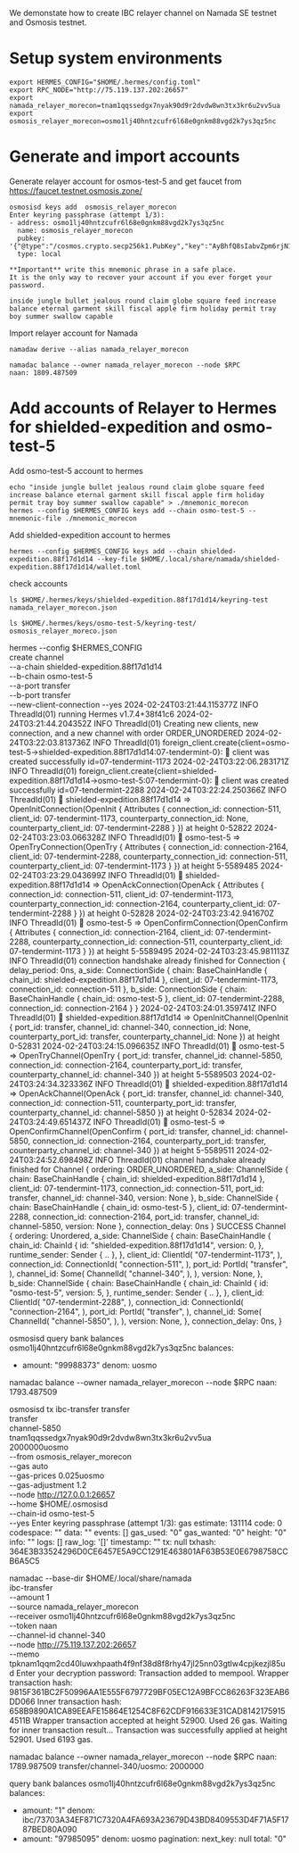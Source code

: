 We demonstate how to create IBC relayer channel on Namada SE testnet and Osmosis testnet.   

# Setup system environments
```
export HERMES_CONFIG="$HOME/.hermes/config.toml"  
export RPC_NODE="http://75.119.137.202:26657"  
export namada_relayer_morecon=tnam1qqssedgx7nyak90d9r2dvdw8wn3tx3kr6u2vv5ua
export osmosis_relayer_morecon=osmo1lj40hntzcufr6l68e0gnkm88vgd2k7ys3qz5nc
```

# Generate and import accounts 
Generate relayer account for osmos-test-5 and get faucet from https://faucet.testnet.osmosis.zone/
```
osmosisd keys add  osmosis_relayer_morecon
Enter keyring passphrase (attempt 1/3):
- address: osmo1lj40hntzcufr6l68e0gnkm88vgd2k7ys3qz5nc
  name: osmosis_relayer_morecon
  pubkey: '{"@type":"/cosmos.crypto.secp256k1.PubKey","key":"AyBhfQ8sIabvZpm6rjN1xX/6f6q1+JFTtNdYGk9gN5qd"}'
  type: local

**Important** write this mnemonic phrase in a safe place.
It is the only way to recover your account if you ever forget your password.

inside jungle bullet jealous round claim globe square feed increase balance eternal garment skill fiscal apple firm holiday permit tray boy summer swallow capable
```
Import relayer account for Namada
```
namadaw derive --alias namada_relayer_morecon

namadac balance --owner namada_relayer_morecon --node $RPC
naan: 1809.487509
```

# Add accounts of Relayer to Hermes for shielded-expedition and osmo-test-5
Add osmo-test-5 account to hermes
```
echo "inside jungle bullet jealous round claim globe square feed increase balance eternal garment skill fiscal apple firm holiday permit tray boy summer swallow capable" > ./mnemonic_morecon
hermes --config $HERMES_CONFIG keys add --chain osmo-test-5 --mnemonic-file ./mnemonic_morecon
```
Add shielded-expedition account to hermes
```
hermes --config $HERMES_CONFIG keys add --chain shielded-expedition.88f17d1d14 --key-file $HOME/.local/share/namada/shielded-expedition.88f17d1d14/wallet.toml 
```
check accounts
```
ls $HOME/.hermes/keys/shielded-expedition.88f17d1d14/keyring-test
namada_relayer_morecon.json

ls $HOME/.hermes/keys/osmo-test-5/keyring-test/
osmosis_relayer_moreco.json
```
hermes --config $HERMES_CONFIG \
  create channel \
  --a-chain shielded-expedition.88f17d1d14 \
  --b-chain osmo-test-5 \
  --a-port transfer \
  --b-port transfer \
  --new-client-connection --yes
2024-02-24T03:21:44.115377Z  INFO ThreadId(01) running Hermes v1.7.4+38f41c6
2024-02-24T03:21:44.204352Z  INFO ThreadId(01) Creating new clients, new connection, and a new channel with order ORDER_UNORDERED
2024-02-24T03:22:03.813736Z  INFO ThreadId(01) foreign_client.create{client=osmo-test-5->shielded-expedition.88f17d1d14:07-tendermint-0}: 🍭 client was created successfully id=07-tendermint-1173
2024-02-24T03:22:06.283171Z  INFO ThreadId(01) foreign_client.create{client=shielded-expedition.88f17d1d14->osmo-test-5:07-tendermint-0}: 🍭 client was created successfully id=07-tendermint-2288
2024-02-24T03:22:24.250366Z  INFO ThreadId(01) 🥂 shielded-expedition.88f17d1d14 => OpenInitConnection(OpenInit { Attributes { connection_id: connection-511, client_id: 07-tendermint-1173, counterparty_connection_id: None, counterparty_client_id: 07-tendermint-2288 } }) at height 0-52822
2024-02-24T03:23:03.066328Z  INFO ThreadId(01) 🥂 osmo-test-5 => OpenTryConnection(OpenTry { Attributes { connection_id: connection-2164, client_id: 07-tendermint-2288, counterparty_connection_id: connection-511, counterparty_client_id: 07-tendermint-1173 } }) at height 5-5589485
2024-02-24T03:23:29.043699Z  INFO ThreadId(01) 🥂 shielded-expedition.88f17d1d14 => OpenAckConnection(OpenAck { Attributes { connection_id: connection-511, client_id: 07-tendermint-1173, counterparty_connection_id: connection-2164, counterparty_client_id: 07-tendermint-2288 } }) at height 0-52828
2024-02-24T03:23:42.941670Z  INFO ThreadId(01) 🥂 osmo-test-5 => OpenConfirmConnection(OpenConfirm { Attributes { connection_id: connection-2164, client_id: 07-tendermint-2288, counterparty_connection_id: connection-511, counterparty_client_id: 07-tendermint-1173 } }) at height 5-5589495
2024-02-24T03:23:45.981113Z  INFO ThreadId(01) connection handshake already finished for Connection { delay_period: 0ns, a_side: ConnectionSide { chain: BaseChainHandle { chain_id: shielded-expedition.88f17d1d14 }, client_id: 07-tendermint-1173, connection_id: connection-511 }, b_side: ConnectionSide { chain: BaseChainHandle { chain_id: osmo-test-5 }, client_id: 07-tendermint-2288, connection_id: connection-2164 } }
2024-02-24T03:24:01.359741Z  INFO ThreadId(01) 🎊  shielded-expedition.88f17d1d14 => OpenInitChannel(OpenInit { port_id: transfer, channel_id: channel-340, connection_id: None, counterparty_port_id: transfer, counterparty_channel_id: None }) at height 0-52831
2024-02-24T03:24:15.096635Z  INFO ThreadId(01) 🎊  osmo-test-5 => OpenTryChannel(OpenTry { port_id: transfer, channel_id: channel-5850, connection_id: connection-2164, counterparty_port_id: transfer, counterparty_channel_id: channel-340 }) at height 5-5589503
2024-02-24T03:24:34.323336Z  INFO ThreadId(01) 🎊  shielded-expedition.88f17d1d14 => OpenAckChannel(OpenAck { port_id: transfer, channel_id: channel-340, connection_id: connection-511, counterparty_port_id: transfer, counterparty_channel_id: channel-5850 }) at height 0-52834
2024-02-24T03:24:49.651437Z  INFO ThreadId(01) 🎊  osmo-test-5 => OpenConfirmChannel(OpenConfirm { port_id: transfer, channel_id: channel-5850, connection_id: connection-2164, counterparty_port_id: transfer, counterparty_channel_id: channel-340 }) at height 5-5589511
2024-02-24T03:24:52.698498Z  INFO ThreadId(01) channel handshake already finished for Channel { ordering: ORDER_UNORDERED, a_side: ChannelSide { chain: BaseChainHandle { chain_id: shielded-expedition.88f17d1d14 }, client_id: 07-tendermint-1173, connection_id: connection-511, port_id: transfer, channel_id: channel-340, version: None }, b_side: ChannelSide { chain: BaseChainHandle { chain_id: osmo-test-5 }, client_id: 07-tendermint-2288, connection_id: connection-2164, port_id: transfer, channel_id: channel-5850, version: None }, connection_delay: 0ns }
SUCCESS Channel {
    ordering: Unordered,
    a_side: ChannelSide {
        chain: BaseChainHandle {
            chain_id: ChainId {
                id: "shielded-expedition.88f17d1d14",
                version: 0,
            },
            runtime_sender: Sender { .. },
        },
        client_id: ClientId(
            "07-tendermint-1173",
        ),
        connection_id: ConnectionId(
            "connection-511",
        ),
        port_id: PortId(
            "transfer",
        ),
        channel_id: Some(
            ChannelId(
                "channel-340",
            ),
        ),
        version: None,
    },
    b_side: ChannelSide {
        chain: BaseChainHandle {
            chain_id: ChainId {
                id: "osmo-test-5",
                version: 5,
            },
            runtime_sender: Sender { .. },
        },
        client_id: ClientId(
            "07-tendermint-2288",
        ),
        connection_id: ConnectionId(
            "connection-2164",
        ),
        port_id: PortId(
            "transfer",
        ),
        channel_id: Some(
            ChannelId(
                "channel-5850",
            ),
        ),
        version: None,
    },
    connection_delay: 0ns,
}

osmosisd query bank balances osmo1lj40hntzcufr6l68e0gnkm88vgd2k7ys3qz5nc
balances:
- amount: "99988373"
  denom: uosmo

namadac balance --owner namada_relayer_morecon --node $RPC
naan: 1793.487509

osmosisd tx ibc-transfer transfer \
  transfer \
  channel-5850 \
  tnam1qqssedgx7nyak90d9r2dvdw8wn3tx3kr6u2vv5ua \
  2000000uosmo \
  --from osmosis_relayer_morecon \
  --gas auto \
  --gas-prices 0.025uosmo \
  --gas-adjustment 1.2 \
  --node http://127.0.0.1:26657 \
  --home $HOME/.osmosisd \
  --chain-id osmo-test-5 \
  --yes
Enter keyring passphrase (attempt 1/3):
gas estimate: 131114
code: 0
codespace: ""
data: ""
events: []
gas_used: "0"
gas_wanted: "0"
height: "0"
info: ""
logs: []
raw_log: '[]'
timestamp: ""
tx: null
txhash: 364E3B33524296D0CE6457E5A9CC1291E463801AF63B53E0E6798758CCB6A5C5

namadac --base-dir $HOME/.local/share/namada \
    ibc-transfer \
    --amount 1 \
    --source namada_relayer_morecon \
    --receiver osmo1lj40hntzcufr6l68e0gnkm88vgd2k7ys3qz5nc \
    --token naan \
    --channel-id channel-340 \
    --node http://75.119.137.202:26657 \
    --memo tpknam1qqm2cd40luwxhpaath4f9nf38d8f8rhy47jl25nn03gtlw4cpjkezjl85ud
Enter your decryption password: 
Transaction added to mempool.
Wrapper transaction hash: 9815F361BC2F50996AA1E555F6797729BF05EC12A9BFCC86263F323EAB6DD066
Inner transaction hash: 658B9890A1CA89EEAFE15864E1254C8F62CDF916633E31CAD81421759154511B
Wrapper transaction accepted at height 52900. Used 26 gas.
Waiting for inner transaction result...
Transaction was successfully applied at height 52901. Used 6193 gas.

namadac balance --owner namada_relayer_morecon --node $RPC
naan: 1789.987509
transfer/channel-340/uosmo: 2000000

query bank balances osmo1lj40hntzcufr6l68e0gnkm88vgd2k7ys3qz5nc
balances:
- amount: "1"
  denom: ibc/73703A34EF871C7320A4FA693A23679D43BD8409553D4F71A5F1787BED80A090
- amount: "97985095"
  denom: uosmo
pagination:
  next_key: null
  total: "0"


